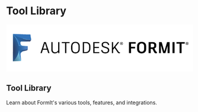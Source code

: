 # Tool Library

![](../.gitbook/assets/b5030b43-df24-4259-ad6a-94bcad61bc78.png)

## Tool Library

Learn about FormIt's various tools, features, and integrations.

